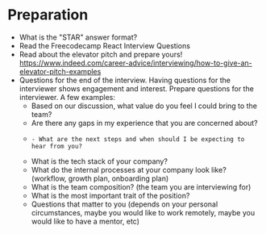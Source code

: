 # Preparation

- What is the "STAR" answer format?
- Read the Freecodecamp React Interview Questions
- Read about the elevator pitch and prepare yours! https://www.indeed.com/career-advice/interviewing/how-to-give-an-elevator-pitch-examples
- Questions for the end of the interview. Having questions for the interviewer shows engagement and interest. Prepare questions for the interviewer. A few examples:
    - Based on our discussion, what value do you feel I could bring to the team?
    - Are there any gaps in my experience that you are concerned about?
    -     - What are the next steps and when should I be expecting to hear from you?
    - What is the tech stack of your company?
    - What do the internal processes at your company look like? (workflow, growth plan, onboarding plan)
    - What is the team composition? (the team you are interviewing for)
    - What is the most important trait of the position?
    - Questions that matter to you (depends on your personal circumstances, maybe you would like to work remotely, maybe you would like to have a mentor, etc)
